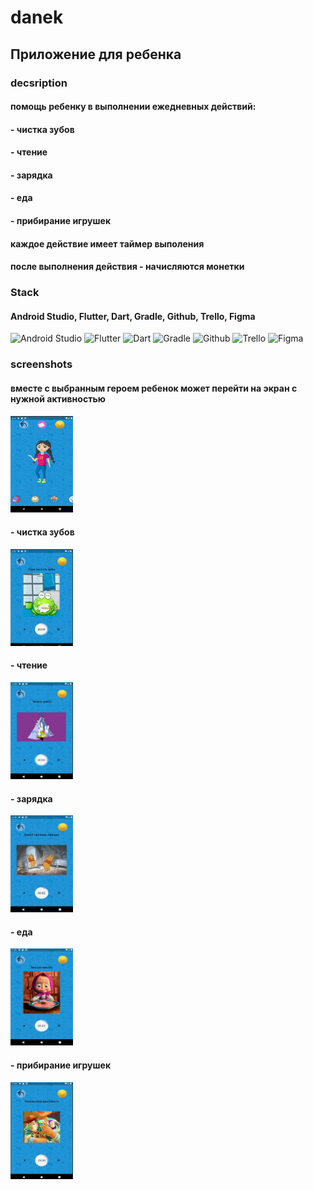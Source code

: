 # danek

## Приложение для ребенка

### decsription
#### помощь ребенку в выполнении ежедневных действий:
#### - чистка зубов
#### - чтение
#### - зарядка
#### - еда
#### - прибирание игрушек

#### каждое действие имеет таймер выполения
#### после выполнения действия - начисляются монетки

### Stack
#### Android Studio, Flutter, Dart, Gradle, Github, Trello, Figma
<a>
    <img src="https://techcrunch.com/wp-content/uploads/2017/02/android-studio-logo.png" width="85" height="40"  alt="Android Studio"/>
    <img src="https://static.wikia.nocookie.net/logo-timeline/images/c/cf/4B4A9751-D2BF-4A93-BDCC-CDCA5326B65F.png" width="85" height="40"  alt="Flutter"/>
</a>
<a>
    <img src="https://www.vectorlogo.zone/logos/dartlang/dartlang-ar21.svg" width="85" height="40"  alt="Dart"/>
</a>
<a>
    <img src="https://starchenkov.pro/qa-guru/img/skills/Gradle.svg" width="40" height="40"  alt="Gradle"/>
</a>
<a>
    <img src="https://starchenkov.pro/qa-guru/img/skills/Github.svg" width="40" height="40"  alt="Github"/>
</a>
<a>
    <img src="https://1000logos.net/wp-content/uploads/2021/05/Trello-logo-768x432.png" width="85" height="40"  alt="Trello"/>
</a>
<a>
    <img src="https://cdn.dribbble.com/users/3061686/screenshots/17599145/media/4d00ad57610b9f50bb00cc5a68654986.png?compress=1&resize=1200x900&vertical=top" width="85" height="45"  alt="Figma"/>
</a>

### screenshots
#### вместе с выбранным героем ребенок может перейти на экран с нужной активностью
<a>
<img src="https://github.com/977605/12/blob/master/assets/images/screen_with_girl.jpg" width="100" height="155"  alt="Hero"/>
</a>

#### - чистка зубов
<a href="https://www.jetbrains.com/idea/">
<img src="https://github.com/977605/12/blob/master/assets/images/screen_with_frog.jpg" width="100" height="155"  alt="Hero"/>
</a>

#### - чтение
<a>
<img src="https://github.com/977605/12/blob/master/assets/images/screen_with_book.jpg" width="100" height="155"  alt="Hero"/>
</a>

#### - зарядка
<a>
<img src="https://github.com/977605/12/blob/master/assets/images/screen_with_excercise.jpg" width="100" height="155"  alt="Hero"/>
</a>

#### - еда
<a>
<img src="https://github.com/977605/12/blob/master/assets/images/screen_with_eating.jpg" width="100" height="155"  alt="Hero"/>
</a>

#### - прибирание игрушек
<a>
<img src="https://github.com/977605/12/blob/master/assets/images/screen_with_toy.jpg" width="100" height="155"  alt="Hero"/>
</a>
